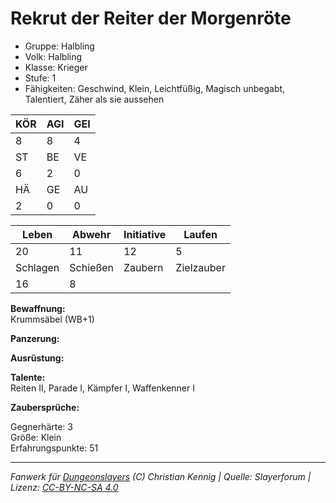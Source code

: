 # Rekrut der Reiter der Morgenröte  
- Gruppe: Halbling  
- Volk: Halbling  
- Klasse: Krieger  
- Stufe: 1  
- Fähigkeiten: Geschwind, Klein, Leichtfüßig, Magisch unbegabt, Talentiert, Zäher als sie aussehen  


| KÖR | AGI | GEI |  
| --- | --- | --- |  
| 8   | 8   | 4   |
| ST  | BE  | VE  |  
| 6   | 2   | 0   |
| HÄ  | GE  | AU  |  
| 2   | 0   | 0   |


| Leben    | Abwehr   | Initiative | Laufen     |
| -------- | -------- | ---------- | ---------- |
| 20       | 11       | 12         | 5          |
| Schlagen | Schießen | Zaubern    | Zielzauber |
| 16       | 8        |            |            |

**Bewaffnung:**  
Krummsäbel (WB+1)

**Panzerung:**  


**Ausrüstung:**  


**Talente:**  
Reiten II, Parade I, Kämpfer I, Waffenkenner I

**Zaubersprüche:**  


Gegnerhärte: 3  
Größe: Klein  
Erfahrungspunkte: 51  



___
*Fanwerk für [Dungeonslayers](https://www.dungeonslayers.net/) (C) Christian Kennig | Quelle: Slayerforum | Lizenz: [CC-BY-NC-SA 4.0](https://creativecommons.org/licenses/by-nc-sa/4.0/deed.de)*